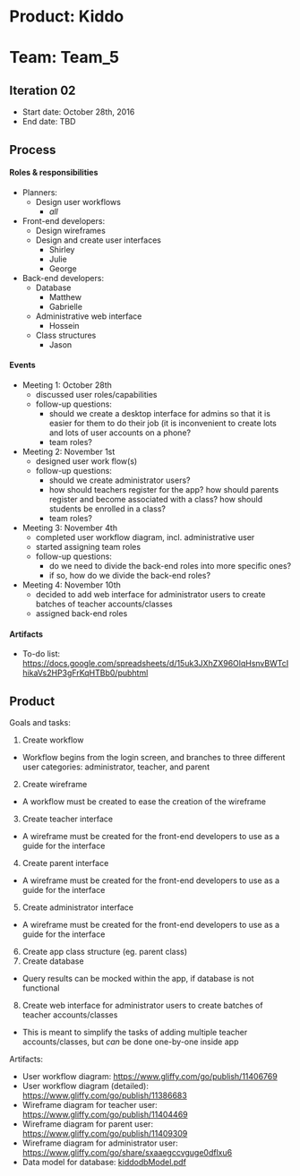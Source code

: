 # Product: Kiddo
# Team: Team_5

## Iteration 02

 * Start date: October 28th, 2016
 * End date: TBD
 
## Process

#### Roles & responsibilities

* Planners:
  * Design user workflows
    * *all*
* Front-end developers:
  * Design wireframes
  * Design and create user interfaces
    * Shirley
    * Julie
    * George
* Back-end developers:
  * Database
    * Matthew
    * Gabrielle
  * Administrative web interface
    * Hossein
  * Class structures
    * Jason


#### Events

 * Meeting 1: October 28th
   * discussed user roles/capabilities
   * follow-up questions:
     * should we create a desktop interface for admins so that it is easier for them to do their job (it is inconvenient to create lots and lots of user accounts on a phone?
     * team roles?
 * Meeting 2: November 1st
   * designed user work flow(s)
   * follow-up questions:
     * should we create administrator users?
     * how should teachers register for the app? how should parents register and become associated with a class? how should students be enrolled in a class?
     * team roles?
 * Meeting 3: November 4th
   * completed user workflow diagram, incl. administrative user
   * started assigning team roles
   * follow-up questions:
     * do we need to divide the back-end roles into more specific ones?
     * if so, how do we divide the back-end roles?
 * Meeting 4: November 10th
   * decided to add web interface for administrator users to create batches of teacher accounts/classes
   * assigned back-end roles

#### Artifacts

 * To-do list: https://docs.google.com/spreadsheets/d/15uk3JXhZX96OlqHsnvBWTcIhikaVs2HP3gFrKqHTBb0/pubhtml


## Product

Goals and tasks:
 
 1. Create workflow
   * Workflow begins from the login screen, and branches to three different user categories: administrator, teacher, and parent
 2. Create wireframe
   * A workflow must be created to ease the creation of the wireframe
 3. Create teacher interface
   * A wireframe must be created for the front-end developers to use as a guide for the interface
 4. Create parent interface
   * A wireframe must be created for the front-end developers to use as a guide for the interface
 5. Create administrator interface
   * A wireframe must be created for the front-end developers to use as a guide for the interface
 6. Create app class structure (eg. parent class)
 7. Create database
   * Query results can be mocked within the app, if database is not functional
 8. Create web interface for administrator users to create batches of teacher accounts/classes
   * This is meant to simplify the tasks of adding multiple teacher accounts/classes, but *can* be done one-by-one inside app

Artifacts:

 * User workflow diagram: https://www.gliffy.com/go/publish/11406769
 * User workflow diagram (detailed): https://www.gliffy.com/go/publish/11386683
 * Wireframe diagram for teacher user: https://www.gliffy.com/go/publish/11404469
 * Wireframe diagram for parent user: https://www.gliffy.com/go/publish/11409309
 * Wireframe diagram for administrator user: https://www.gliffy.com/go/share/sxaaegccvguge0dflxu6
 * Data model for database: [kiddodbModel.pdf](kiddodbModel.pdf)
